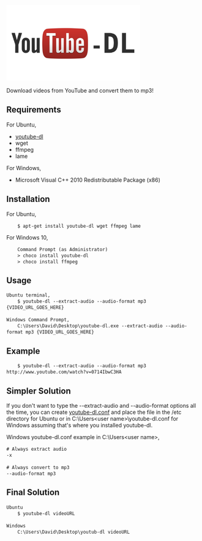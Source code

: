 <img src="./images/youtube-dl.jpg" width=350>

Download videos from YouTube and convert them to mp3!


## Requirements

For Ubuntu,
  * [youtube-dl](https://github.com/rg3/youtube-dl)
  * wget
  * ffmpeg
  * lame

For Windows,
  * Microsoft Visual C++ 2010 Redistributable Package (x86)

## Installation

For Ubuntu, 

```
    $ apt-get install youtube-dl wget ffmpeg lame
```

For Windows 10,

```
    Command Prompt (as Administrator)
    > choco install youtube-dl
    > choco install ffmpeg
```

## Usage

```
Ubuntu terminal,
    $ youtube-dl --extract-audio --audio-format mp3 {VIDEO_URL_GOES_HERE}

Windows Command Prompt,
    C:\Users\David\Desktop\youtube-dl.exe --extract-audio --audio-format mp3 {VIDEO_URL_GOES_HERE}

```


## Example

```
    $ youtube-dl --extract-audio --audio-format mp3 http://www.youtube.com/watch?v=0714IbwC3HA
```

## Simpler Solution
If you don't want to type the --extract-audio and --audio-format options all the time, you can create [youtube-dl.conf](https://github.com/davidclin/youtube-to-mp3/blob/master/youtube-dl.conf) and place the file in the /etc directory for Ubuntu or in C:\Users\<user name>\youtube-dl.conf for Windows assuming that's where you installed youtube-dl. 

Windows youtube-dl.conf example in C:\Users\<user name>,
```
# Always extract audio
-x

# Always convert to mp3
--audio-format mp3
```

## Final Solution
```
Ubuntu
    $ youtube-dl videoURL
    
Windows
    C:\Users\David\Desktop\youtub-dl videoURL
```



